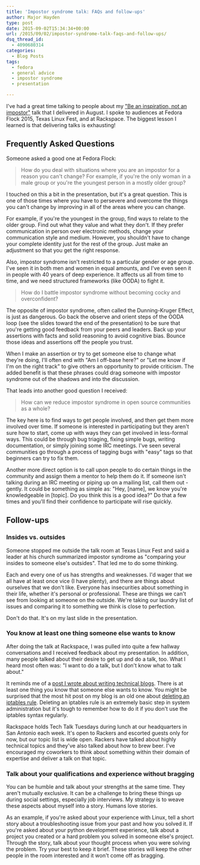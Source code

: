 ```yaml
---
title: 'Impostor syndrome talk: FAQs and follow-ups'
author: Major Hayden
type: post
date: 2015-09-02T15:34:34+00:00
url: /2015/09/02/impostor-syndrome-talk-faqs-and-follow-ups/
dsq_thread_id:
  - 4090680314
categories:
  - Blog Posts
tags:
  - fedora
  - general advice
  - impostor syndrome
  - presentation

---
```

I've had a great time talking to people about my ["Be an inspiration, not an impostor"][1] talk that I delivered in August. I spoke to audiences at Fedora Flock 2015, Texas Linux Fest, and at Rackspace. The biggest lesson I learned is that delivering talks is exhausting!

## Frequently Asked Questions

Someone asked a good one at Fedora Flock:

> How do you deal with situations where you are an impostor for a reason you can't change? For example, if you're the only woman in a male group or you're the youngest person in a mostly older group?

I touched on this a bit in the presentation, but it's a great question. This is one of those times where you have to persevere and overcome the things you can't change by improving in all of the areas where you can change.

For example, if you're the youngest in the group, find ways to relate to the older group. Find out what they value and what they don't. If they prefer communication in person over electronic methods, change your communication style and medium. However, you shouldn't have to change your complete identity just for the rest of the group. Just make an adjustment so that you get the right response.

Also, impostor syndrome isn't restricted to a particular gender or age group. I've seen it in both men and women in equal amounts, and I've even seen it in people with 40 years of deep experience. It affects us all from time to time, and we need structured frameworks (like OODA) to fight it.

> How do I battle impostor syndrome without becoming cocky and overconfident?

The opposite of impostor syndrome, often called the Dunning-Kruger Effect, is just as dangerous. Go back the observe and orient steps of the OODA loop (see the slides toward the end of the presentation) to be sure that you're getting good feedback from your peers and leaders. Back up your assertions with facts and solid reasoning to avoid cognitive bias. Bounce those ideas and assertions off the people you trust.

When I make an assertion or try to get someone else to change what they're doing, I'll often end with "Am I off-base here?" or "Let me know if I'm on the right track" to give others an opportunity to provide criticism. The added benefit is that these phrases could drag someone with impostor syndrome out of the shadows and into the discussion.

That leads into another good question I received:

> How can we reduce impostor syndrome in open source communities as a whole?

The key here is to find ways to get people involved, and then get them more involved over time. If someone is interested in participating but they aren't sure how to start, come up with ways they can get involved in less-formal ways. This could be through bug triaging, fixing simple bugs, writing documentation, or simply joining some IRC meetings. I've seen several communities go through a process of tagging bugs with "easy" tags so that beginners can try to fix them.

Another more direct option is to call upon people to do certain things in the community and assign them a mentor to help them do it. If someone isn't talking during an IRC meeting or piping up on a mailing list, call them out - gently. It could be something as simple as: "Hey, [name], we know you're knowledgeable in [topic]. Do you think this is a good idea?" Do that a few times and you'll find their confidence to participate will rise quickly.

## Follow-ups

### Insides vs. outsides

Someone stopped me outside the talk room at Texas Linux Fest and said a leader at his church summarized impostor syndrome as "comparing your insides to someone else's outsides". That led me to do some thinking.

Each and every one of us has strengths and weaknesses. I'd wager that we all have at least once vice (I have plenty), and there are things about ourselves that we don't like. Everyone has insecurities about something in their life, whether it's personal or professional. These are things we can't see from looking at someone on the outside. We're taking our laundry list of issues and comparing it to something we think is close to perfection.

Don't do that. It's on my last slide in the presentation.

### You know at least one thing someone else wants to know

After doing the talk at Rackspace, I was pulled into quite a few hallway conversations and I received feedback about my presentation. In addition, many people talked about their desire to get up and do a talk, too. What I heard most often was: "I want to do a talk, but I don't know what to talk about."

It reminds me of a [post I wrote about writing technical blogs][2]. There is at least one thing you know that someone else wants to know. You might be surprised that the most hit post on my blog is an old one about [deleting an iptables rule][3]. Deleting an iptables rule is an extremely basic step in system administration but it's tough to remember how to do it if you don't use the iptables syntax regularly.

Rackspace holds Tech Talk Tuesdays during lunch at our headquarters in San Antonio each week. It's open to Rackers and escorted guests only for now, but our topic list is wide open. Rackers have talked about highly technical topics and they've also talked about how to brew beer. I've encouraged my coworkers to think about something within their domain of expertise and deliver a talk on that topic.

### Talk about your qualifications and experience without bragging

You can be humble and talk about your strengths at the same time. They aren't mutually exclusive. It can be a challenge to bring these things up during social settings, especially job interviews. My strategy is to weave these aspects about myself into a story. Humans love stories.

As an example, if you're asked about your experience with Linux, tell a short story about a troubleshooting issue from your past and how you solved it. If you're asked about your python development experience, talk about a project you created or a hard problem you solved in someone else's project. Through the story, talk about your thought process when you were solving the problem. Try your best to keep it brief. These stories will keep the other people in the room interested and it won't come off as bragging.

 [1]: /2015/08/14/fedora-flock-2015-keynote-slides/
 [2]: /2012/03/30/why-technical-people-should-blog-but-dont/
 [3]: https://major.io/2007/02/09/delete-single-iptables-rules/
